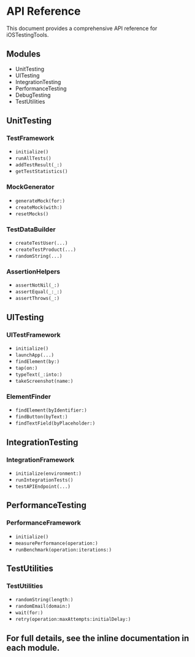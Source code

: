 # API Reference

This document provides a comprehensive API reference for iOSTestingTools.

## Modules

- UnitTesting
- UITesting
- IntegrationTesting
- PerformanceTesting
- DebugTesting
- TestUtilities

## UnitTesting

### TestFramework
- `initialize()`
- `runAllTests()`
- `addTestResult(_:)`
- `getTestStatistics()`

### MockGenerator
- `generateMock(for:)`
- `createMock(with:)`
- `resetMocks()`

### TestDataBuilder
- `createTestUser(...)`
- `createTestProduct(...)`
- `randomString(...)`

### AssertionHelpers
- `assertNotNil(_:)`
- `assertEqual(_:_:)`
- `assertThrows(_:)`

## UITesting

### UITestFramework
- `initialize()`
- `launchApp(...)`
- `findElement(by:)`
- `tap(on:)`
- `typeText(_:into:)`
- `takeScreenshot(name:)`

### ElementFinder
- `findElement(byIdentifier:)`
- `findButton(byText:)`
- `findTextField(byPlaceholder:)`

## IntegrationTesting

### IntegrationFramework
- `initialize(environment:)`
- `runIntegrationTests()`
- `testAPIEndpoint(...)`

## PerformanceTesting

### PerformanceFramework
- `initialize()`
- `measurePerformance(operation:)`
- `runBenchmark(operation:iterations:)`

## TestUtilities

### TestUtilities
- `randomString(length:)`
- `randomEmail(domain:)`
- `wait(for:)`
- `retry(operation:maxAttempts:initialDelay:)`

## For full details, see the inline documentation in each module.